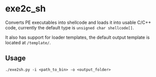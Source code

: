 # exe2c_sh
Converts PE executables into shellcode and loads it into usable C/C++ code, currently the default type is `unsigned char shellcode[]`.

It also has support for loader templates, the default output template is located at `/template/`. 

## Usage
`./exe2sh.py -i <path_to_bin> -o <output_folder>`


